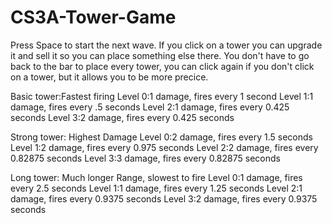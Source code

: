 # CS3A-Tower-Game
Press Space to start the next wave.
If you click on a tower you can upgrade it and sell it so you can place something else there.
You don't have to go back to the bar to place every tower, you can click again if you don't click on a tower, but it allows you to be more precice.

Basic tower:Fastest firing
Level 0:1 damage, fires every 1 second
Level 1:1 damage, fires every .5 seconds
Level 2:1 damage, fires every 0.425 seconds
Level 3:2 damage, fires every 0.425 seconds

Strong tower: Highest Damage
Level 0:2 damage, fires every 1.5 seconds
Level 1:2 damage, fires every 0.975 seconds
Level 2:2 damage, fires every 0.82875 seconds
Level 3:3 damage, fires every 0.82875 seconds

Long tower: Much longer Range, slowest to fire
Level 0:1 damage, fires every 2.5 seconds
Level 1:1 damage, fires every 1.25 seconds
Level 2:1 damage, fires every 0.9375 seconds
Level 3:2 damage, fires every 0.9375 seconds